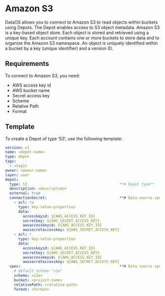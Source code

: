 # Amazon S3

DataOS allows you to connect to Amazon S3 to read objects within buckets using Depots. The Depot enables access to S3 object metadata. Amazon S3 is a key-based object store. Each object is stored and retrieved using a unique key. Each account contains one or more buckets to store data and to organize the Amazon S3 namespace. An object is uniquely identified within a bucket by a key (unique identifier) and a version ID.

## Requirements

To connect to Amazon S3, you need:

- AWS access key id
- AWS bucket name
- Secret access key
- Scheme
- Relative Path
- Format

## Template

To create a Depot of type ‘S3‘, use the following template:

```yaml
version: v1
name: <depot-name>
type: depot
tags:
  - <tag1>
owner: <owner-name>
layer: user
depot:
  type: S3                                          **# Depot type**
  description: <description>
  external: true
  connectionSecret:                                 **# Data source specific configurations**
    - acl: rw
      type: key-value-properties
      data:
        accesskeyid: ${AWS_ACCESS_KEY_ID}
        secretkey: ${AWS_SECRET_ACCESS_KEY}
        awsaccesskeyid: ${AWS_ACCESS_KEY_ID}
        awssecretaccesskey: ${AWS_SECRET_ACCESS_KEY}
    - acl: r
      type: key-value-properties
      data:
        accesskeyid: ${AWS_ACCESS_KEY_ID}
        secretkey: ${AWS_SECRET_ACCESS_KEY}
        awsaccesskeyid: ${AWS_ACCESS_KEY_ID}
        awssecretaccesskey: ${AWS_SECRET_ACCESS_KEY}
  spec:                                             **# Data source specific configurations**
    # default scheme "s3a"
    scheme: <s3a>
    bucket: <project-name>
    relativePath: <relative-path>
    format: <format>
```
